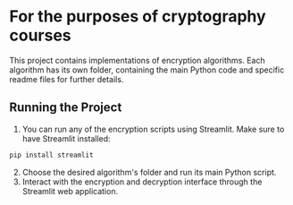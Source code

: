 # For the purposes of cryptography courses

This project contains implementations of encryption algorithms. Each algorithm has its own folder, containing the main Python code and specific readme files for further details.

## Running the Project
1. You can run any of the encryption scripts using Streamlit. Make sure to have Streamlit installed:
```bash
pip install streamlit
```
2. Choose the desired algorithm's folder and run its main Python script.
3. Interact with the encryption and decryption interface through the Streamlit web application.
